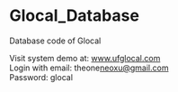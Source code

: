 # Glocal_Database
Database code of Glocal

Visit system demo at: www.ufglocal.com <br />
Login with email: theone<span>neoxu@gmail.com</span> <br />
Password: glocal
